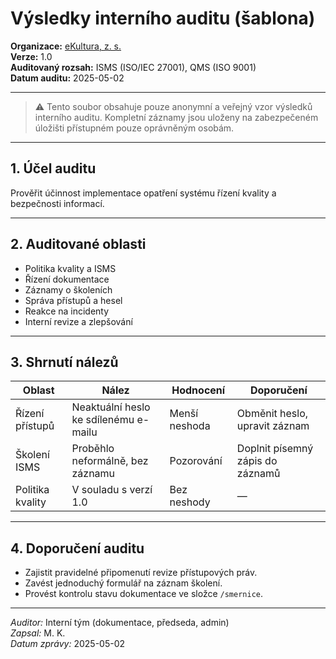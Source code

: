 # Výsledky interního auditu (šablona)
<!-- # interni/interni-audit-vysledky.md -->

**Organizace:** [eKultura, z. s.](https://ekultura.eu)  
**Verze:** 1.0  
**Auditovaný rozsah:** ISMS (ISO/IEC 27001), QMS (ISO 9001)  
**Datum auditu:** 2025-05-02

---

> ⚠️ Tento soubor obsahuje pouze anonymní a veřejný vzor výsledků interního auditu. Kompletní záznamy jsou uloženy na zabezpečeném úložišti přístupném pouze oprávněným osobám.

---

## 1. Účel auditu

Prověřit účinnost implementace opatření systému řízení kvality a bezpečnosti informací.

---

## 2. Auditované oblasti

- Politika kvality a ISMS
- Řízení dokumentace
- Záznamy o školeních
- Správa přístupů a hesel
- Reakce na incidenty
- Interní revize a zlepšování

---

## 3. Shrnutí nálezů

| Oblast | Nález | Hodnocení | Doporučení |
|--------|-------|------------|-------------|
| Řízení přístupů | Neaktuální heslo ke sdílenému e-mailu | Menší neshoda | Obměnit heslo, upravit záznam |
| Školení ISMS | Proběhlo neformálně, bez záznamu | Pozorování | Doplnit písemný zápis do záznamů |
| Politika kvality | V souladu s verzí 1.0 | Bez neshody | — |

---

## 4. Doporučení auditu

- Zajistit pravidelné připomenutí revize přístupových práv.
- Zavést jednoduchý formulář na záznam školení.
- Provést kontrolu stavu dokumentace ve složce `/smernice`.

---

*Auditor:* Interní tým (dokumentace, předseda, admin)  
*Zapsal:* M. K.  
*Datum zprávy:* 2025-05-02
